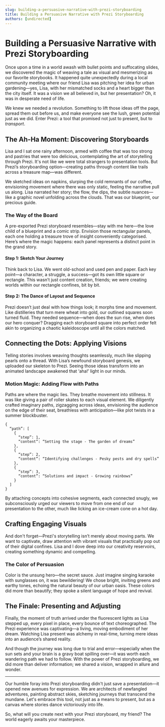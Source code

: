 ```yaml
---
slug: building-a-persuasive-narrative-with-prezi-storyboarding
title: Building a Persuasive Narrative with Prezi Storyboarding
authors: [undirected]
---
```



# Building a Persuasive Narrative with Prezi Storyboarding

Once upon a time in a world awash with bullet points and suffocating slides, we discovered the magic of weaving a tale as visual and mesmerizing as our favorite storybooks. It happened quite unexpectedly during a local community meeting where our friend Lisa was pitching her idea for urban gardening—yes, Lisa, with her mismatched socks and a heart bigger than the city itself. It was a vision we all believed in, but her presentation? Oh, it was in desperate need of life.

We knew we needed a revolution. Something to lift those ideas off the page, spread them out before us, and make everyone see the lush, green potential just as we did. Enter Prezi: a tool that promised not just to present, but to *transport*. 

## The Ah-Ha Moment: Discovering Storyboards

Lisa and I sat one rainy afternoon, armed with coffee that was too strong and pastries that were too delicious, contemplating the art of storytelling through Prezi. It's not like we were total strangers to presentation tools. But Prezi’s storyboarding option—creating paths through content like trails across a treasure map—was different. 

We sketched ideas on napkins, slurping the cold remnants of our coffee, envisioning movement where there was only static, feeling the narrative pull us along. Lisa narrated her story; the flow, the dips, the subtle nuances—like a graphic novel unfolding across the clouds. That was our blueprint, our precious guide.

### The Way of the Board

A pre-exported Prezi storyboard resembles—stay with me here—the love child of a blueprint and a comic strip. Envision those rectangular panels, each one holding a treasure trove of insight conveniently categorised. Here’s where the magic happens: each panel represents a distinct point in the grand story.

#### Step 1: Sketch Your Journey

Think back to Lisa. We went old-school and used pen and paper. Each key point—a character, a struggle, a success—got its own little square or rectangle. This wasn’t just content creation, friends; we were creating worlds within our rectangle confines, bit by bit.

#### Step 2: The Dance of Layout and Sequence

Prezi doesn’t just deal with how things look; it morphs time and movement. Like distilleries that turn mere wheat into gold, our outlined squares soon turned fluid. They needed sequence—when does the sun rise, when does our hero conquer? Dragging each storyboard square into perfect order felt akin to organizing a chaotic kaleidoscope until all the colors matched.

## Connecting the Dots: Applying Visions

Telling stories involves weaving thoughts seamlessly, much like slipping pearls onto a thread. With Lisa’s newfound storyboard genesis, we uploaded our skeleton to Prezi. Seeing those ideas transform into an animated landscape awakened that ‘aha!’ light in our minds.

### Motion Magic: Adding Flow with Paths

Paths are where the magic lies. They breathe movement into stillness. It was like giving a pair of roller skates to each visual element. We diligently crafted imaginary paths, zigzagging across ideas, envisioning the audience on the edge of their seat, breathless with anticipation—like plot twists in a summer blockbuster.

``` 
{
  “path”: [
    {
      “step”: 1,
      “content”: “Setting the stage - The garden of dreams”
    },
    {
      “step”: 2,
      “content”: “Identifying challenges - Pesky pests and dry spells”
    },
    {
      “step”: 3,
      “content”: “Solutions and impact - Growing rainbows”
    }
  ]
}
```

By attaching concepts into cohesive segments, each connected snugly, we subconsciously urged our viewers to move from one end of our presentation to the other, much like licking an ice-cream cone on a hot day.

## Crafting Engaging Visuals

And don't forget—Prezi's storytelling isn’t merely about moving parts. We want to captivate, draw attention with vibrant visuals that practically pop out of their digital confines. Lisa and I dove deep into our creativity reservoirs, creating something dynamic and compelling.

### The Color of Persuasion

Color is the unsung hero—the secret sauce. Just imagine singing karaoke with sunglasses on, it was bewildering! We chose bright, inviting greens and earthy tones, echoing the natural beauty of our urban oasis. These colors did more than beautify; they spoke a silent language of hope and revival.

## The Finale: Presenting and Adjusting

Finally, the moment of truth arrived under the fluorescent lights as Lisa stepped up, every pixel in place, every bounce of text choreographed. The Prezi experience was captivating—a living, moving embodiment of her dream. Watching Lisa present was alchemy in real-time, turning mere ideas into an audience’s shared reality.

And though the journey was long due to trial and error—especially when the sun sets and your brain is a gravy boat spilling over—it was worth each wandering path we had to follow. With the power of Prezi storyboarding, we did more than deliver information; we shared a vision, wrapped in allure and wonder.

---

Our humble foray into Prezi storyboarding didn't just save a presentation—it opened new avenues for expression. We are architects of newfangled adventures, painting abstract skies, sketching journeys that transcend the mundane. Let's embrace this tool, not just as a means to present, but as a canvas where stories dance victoriously into life.

So, what will you create next with your Prezi storyboard, my friend? The world eagerly awaits your masterpiece.